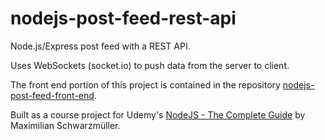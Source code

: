 # nodejs-post-feed-rest-api

Node.js/Express post feed with a REST API.

Uses WebSockets (socket.io) to push data from the server to client.

The front end portion of this project is contained in the repository [nodejs-post-feed-front-end](https://github.com/nataliecardot/nodejs-post-feed-front-end).

Built as a course project for Udemy's [NodeJS - The Complete Guide](https://www.udemy.com/course/nodejs-the-complete-guide/) by Maximilian Schwarzmüller.
